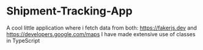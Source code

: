 # Shipment-Tracking-App

A cool little application where i fetch data from both: https://fakerjs.dev and https://developers.google.com/maps 
I have made extensive use of classes in TypeScript 
